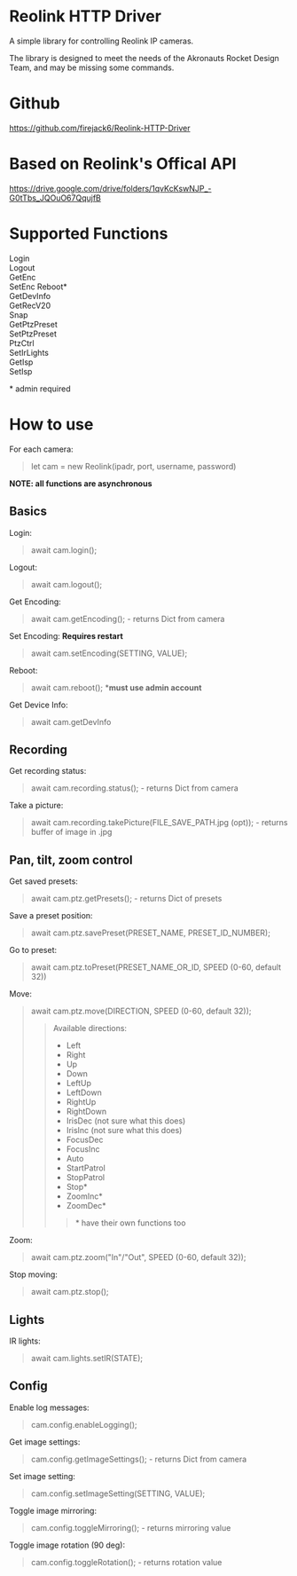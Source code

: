 # Reolink HTTP Driver

A simple library for controlling Reolink IP cameras.

The library is designed to meet the needs of the Akronauts Rocket Design Team, and may be missing some commands.

# Github
https://github.com/firejack6/Reolink-HTTP-Driver

# Based on Reolink's Offical API
https://drive.google.com/drive/folders/1qvKcKswNJP_-G0tTbs_JQOuO67QqujfB


# Supported Functions

Login   
Logout  
GetEnc  
SetEnc
Reboot*  
GetDevInfo  
GetRecV20  
Snap  
GetPtzPreset  
SetPtzPreset  
PtzCtrl  
SetIrLights  
GetIsp  
SetIsp

\* admin required

# How to use
For each camera:
> let cam = new Reolink(ipadr, port, username, password)  
  
    
**NOTE: all functions are asynchronous**

## Basics

Login:  
> await cam.login();  

Logout:   
> await cam.logout();

Get Encoding: 
> await cam.getEncoding(); - returns Dict from camera

Set Encoding: **Requires restart**
> await cam.setEncoding(SETTING, VALUE);

Reboot:
> await cam.reboot(); ***must use admin account**

Get Device Info:
> await cam.getDevInfo

## Recording

Get recording status:
> await cam.recording.status(); - returns Dict from camera

Take a picture:
> await cam.recording.takePicture(FILE_SAVE_PATH.jpg (opt)); - returns buffer of image in .jpg

## Pan, tilt, zoom control

Get saved presets:  
> await cam.ptz.getPresets(); - returns Dict of presets

Save a preset position:
> await cam.ptz.savePreset(PRESET_NAME, PRESET_ID_NUMBER);

Go to preset:  
> await cam.ptz.toPreset(PRESET_NAME_OR_ID, SPEED (0-60, default 32))

Move:  
> await cam.ptz.move(DIRECTION, SPEED (0-60, default 32));
>> Available directions:  
>> - Left  
>> - Right  
>> - Up  
>> - Down
>> - LeftUp  
>> - LeftDown  
>> - RightUp  
>> - RightDown  
>> - IrisDec  (not sure what this does)  
>> - IrisInc (not sure what this does)  
>> - FocusDec  
>> - FocusInc  
>> - Auto  
>> - StartPatrol  
>> - StopPatrol  
>> - Stop*  
>> - ZoomInc*  
>> - ZoomDec*
>>> \* have their own functions too

Zoom:  
> await cam.ptz.zoom("In"/"Out", SPEED (0-60, default 32));

Stop moving:
> await cam.ptz.stop();

## Lights
IR lights:  
> await cam.lights.setIR(STATE);

## Config

Enable log messages:
> cam.config.enableLogging();

Get image settings:
> cam.config.getImageSettings(); - returns Dict from camera

Set image setting:
> cam.config.setImageSetting(SETTING, VALUE);

Toggle image mirroring:
> cam.config.toggleMirroring(); - returns mirroring value

Toggle image rotation (90 deg):
> cam.config.toggleRotation(); - returns rotation value